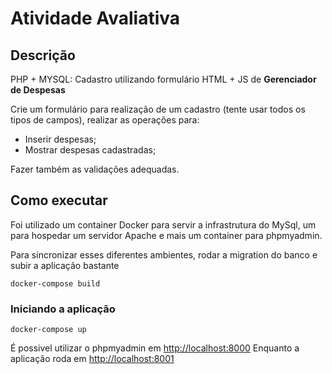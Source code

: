 # Atividade Avaliativa

## Descrição

PHP + MYSQL: Cadastro utilizando formulário HTML + JS de **Gerenciador de Despesas**

Crie um formulário para realização de um cadastro (tente usar todos os tipos de campos), realizar as operações para:

- Inserir despesas;
- Mostrar despesas cadastradas;

Fazer também as validações adequadas.

## Como executar

Foi utilizado um container Docker para servir a infrastrutura do MySql, um para hospedar um servidor Apache e mais um container para phpmyadmin.

Para sincronizar esses diferentes ambientes, rodar a migration do banco e subir a aplicação bastante

```
docker-compose build
```

### Iniciando a aplicação

```
docker-compose up
```

É possivel utilizar o phpmyadmin em [http://localhost:8000](http://localhost:8000)
Enquanto a aplicação roda em [http://localhost:8001](http://localhost:8001)
